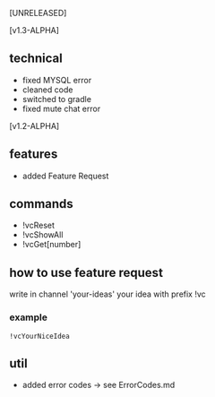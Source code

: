 [UNRELEASED]

[v1.3-ALPHA]

## technical
 - fixed MYSQL error
 - cleaned code
 - switched to gradle
 - fixed mute chat error

[v1.2-ALPHA]

## features
 - added Feature Request

## commands
 - !vcReset
 - !vcShowAll
 - !vcGet[number]

## how to use feature request
 write in channel 'your-ideas' your idea with prefix !vc
 ### example 
  `!vcYourNiceIdea`

## util
 - added error codes -> see ErrorCodes.md